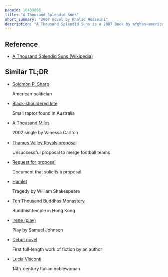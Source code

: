 ```yaml
---
pageid: 10433866
title: "A Thousand Splendid Suns"
short_summary: "2007 novel by Khalid Hosseini"
description: "A Thousand Splendid Suns is a 2007 Book by afghan-american Author khaled Hosseini following the huge Success of his 2003 Debut the Kite Runner. Mariam an Illegitimate Teenager from Herat is forced after a Family Tragedy to marry a Shoemaker from Kabul. Laila, born a Generation later, lives a relatively privileged Life, but her Life Intersects with Mariam's when a similar Tragedy Forces her to accept a Marriage Proposal from Mariam's Husband."
---
```


## Reference

- [A Thousand Splendid Suns (Wikipedia)](https://en.wikipedia.org/?curid=10433866)

## Similar TL;DR

- [Solomon P. Sharp](/tldr/en/solomon-p-sharp)

  American politician

- [Black-shouldered kite](/tldr/en/black-shouldered-kite)

  Small raptor found in Australia

- [A Thousand Miles](/tldr/en/a-thousand-miles)

  2002 single by Vanessa Carlton

- [Thames Valley Royals proposal](/tldr/en/thames-valley-royals-proposal)

  Unsuccessful proposal to merge football teams

- [Request for proposal](/tldr/en/request-for-proposal)

  Document that solicits a proposal

- [Hamlet](/tldr/en/hamlet)

  Tragedy by William Shakespeare

- [Ten Thousand Buddhas Monastery](/tldr/en/ten-thousand-buddhas-monastery)

  Buddhist temple in Hong Kong

- [Irene (play)](/tldr/en/irene-play)

  Play by Samuel Johnson

- [Debut novel](/tldr/en/debut-novel)

  First full-length work of fiction by an author

- [Lucia Visconti](/tldr/en/lucia-visconti)

  14th-century Italian noblewoman
